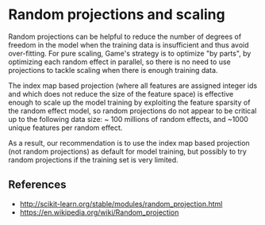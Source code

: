 # Random projections and scaling

Random projections can be helpful to reduce the number of degrees of freedom in the model when the
training data is insufficient and thus avoid over-fitting. For pure scaling, Game's strategy is to optimize
"by parts", by optimizing each random effect in parallel, so there is no need to use projections to tackle
scaling when there is enough training data.

The index map based projection (where all features are assigned integer ids and which does not reduce
the size of the feature space) is effective enough to scale up the model training by exploiting
the feature sparsity of the random effect model, so random projections do not appear to be critical
up to the following data size: ~ 100 millions of random effects, and ~1000 unique features per random effect.

As a result, our recommendation is to use the index map based projection (not random projections)
as default for model training, but possibly to try random projections if the training set is very limited.

## References

- http://scikit-learn.org/stable/modules/random_projection.html
- https://en.wikipedia.org/wiki/Random_projection

